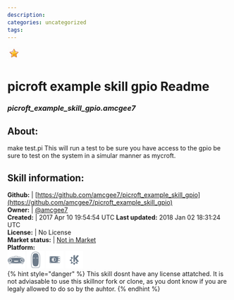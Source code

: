 ```yaml
--- 
description: 
categories: uncategorized   
tags:   
---
```


![](../.gitbook/assets/star.png)  
# picroft example skill gpio Readme  
### _picroft_example_skill_gpio.amcgee7_  
## About:  
make test.pi
This will run a test to be sure you have access to the gpio be sure to test on the system in a simular manner as mycroft.

## Skill information:  
**Github:** | [https://github.com/amcgee7/picroft_example_skill_gpio](https://github.com/amcgee7/picroft_example_skill_gpio)  
**Owner:** | [@amcgee7](https://github.com/amcgee7)  
**Created:** | 2017 Apr 10 19:54:54 UTC  **Last updated:** 2018 Jan 02 18:31:24 UTC  
**License:** | No License  
**Market status:** | [Not in Market](https://market.mycroft.ai/skill/)  
**Platform:**  
 ![](../.gitbook/assets/mark-1-icon.png)  ![](../.gitbook/assets/mark-2-icon.png)  ![](../.gitbook/assets/picroft-icon.png)  ![](../.gitbook/assets/kde.png)   
{% hint style="danger" %}
This skill dosnt have any license attatched. It is not adviasable to use this skillnor fork or clone, as you dont know if you are legaly allowed to do so by the auhtor.
{% endhint %}
